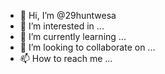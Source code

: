 - 👋 Hi, I’m @29huntwesa
- 👀 I’m interested in ...
- 🌱 I’m currently learning ...
- 💞️ I’m looking to collaborate on ...
- 📫 How to reach me ...

<!---
29huntwesa/29huntwesa is a ✨ special ✨ repository because its `README.md` (this file) appears on your GitHub profile.
You can click the Preview link to take a look at your changes.
--->
